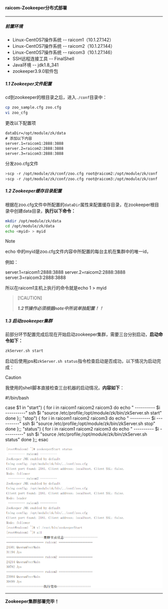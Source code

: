 #### raicom-Zookeeper分布式部署

---

##### **前置环境** 

- Linux-CentOS7操作系统 -- raicom1（10.1.27.142）
- Linux-CentOS7操作系统 -- raicom2（10.1.27.144）
- Linux-CentOS7操作系统 -- raicom3（10.1.27.146）
- SSH远程连接工具 -- FinalShell
- Java环境 -- jdk1.8_341
- zookeeper3.9.0软件包

##### 1.1 Zookeeper文件配置

cd到zookeeper的根目录之后，进入`./conf`目录中：

```sh
cp zoo_sample.cfg zoo.cfg 
vi zoo_cfg
```

更改以下配置项

```properties
dataDir=/opt/module/zk/data
# 添加以下内容
server.1=raicom1:2888:3888
server.2=raicom2:2888:3888
server.3=raicom3:2888:3888
```

分发zoo.cfg文件

```sh
>scp -r /opt/module/zk/conf/zoo.cfg root@raicom2:/opt/module/zk/conf
>scp -r /opt/module/zk/conf/zoo.cfg root@raicom3:/opt/module/zk/conf
```

##### 1.2 Zookeeper缓存目录配置

根据在zoo.cfg文件中所配置的`dataDir`属性来配置缓存目录，在zookeeper根目录中创建data目录，**执行以下命令：**

```sh
mkdir /opt/module/zk/data
cd /opt/module/zk/data
echo <myid> > myid
```

> [!NOTE]
>
> echo <myid> 中的myid是zoo.cfg文件内容中所配置的每台主机在集群中的唯一id，
>
> 例如：
>
> server.1=raicom1:2888:3888
> server.2=raicom2:2888:3888
> server.3=raicom3:2888:3888
>
> 所以在raicom1主机上执行的命令就是echo 1 > myid

>  [!CAUTION]
>
> ***1.2节操作必须根据note中所说单独配置！！***

##### 1.3 启动zookeeper集群

前部分环节配置完成后现在开始启动zookeeper集群，需要三台分别启动，**启动命令如下：**

```sh
zkServer.sh start
```

启动后使用jps和`zkServer.sh status`指令检查启动是否成功，以下情况为启动完成：

> [!CAUTIOn]
>
> 我使用的shell脚本直接检查三台机器的启动情况，**内容如下**：
>
> #!/bin/bash
>
> case $1 in
> "start") {
>         for i in raicom1 raicom2 raicom3
>         do
>                 echo " ---------- $i ----------"
>                 ssh $i "source /etc/profile;/opt/module/zk/bin/zkServer.sh start"
>         done
> };;
> "stop") {
>         for i in raicom1 raicom2 raicom3
>         do
>                 echo " ---------- $i ----------"
>                 ssh $i "source /etc/profile;/opt/module/zk/bin/zkServer.sh stop"
>         done
> };;
> "status") {
>         for i in raicom1 raicom2 raicom3
>         do
>                 echo " ---------- $i ----------"
>                 ssh $i "source /etc/profile;/opt/module/zk/bin/zkServer.sh status"
>         done
> };;
>  esac

![image-20241121162425648](raicom-Zookeeper分布式部署.assets/image-20241121162425648.png)

---

**Zookeeper集群部署完毕！**
